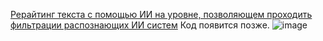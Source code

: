 [Рерайтинг текста с помощью ИИ на уровне, позволяющем проходить фильтрации распознающих ИИ систем](https://zavodit.ru/ru/profile/events-participant/event/85)
Код появится позже.
![image](https://github.com/user-attachments/assets/f098c30e-1e54-4ef2-8b66-fd26cce12ee3)

